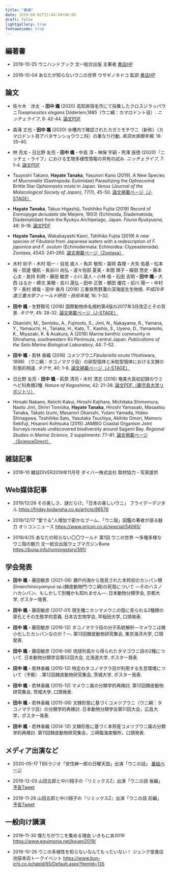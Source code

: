 ```yaml
---
title: "業績"
date: 2019-08-02T11:04:49+08:00
draft: false
lightgallery: true
fontawesome: true
---
```


## 編著書

* 2019-10-25 ウニハンドブック 文一総合出版 主著者 [書店HP <i class="fas fa-external-link-alt"></i>](https://www.bun-ichi.co.jp/tabid/57/pdid/978-4-8299-8165-8/Default.aspx)

* 2019-10-04 あなたが知らないウニの世界 ウサギノネドコ 監訳 [書店HP <i class="fas fa-external-link-alt"></i>](https://usaginonedoko.shop-pro.jp/?pid=145610580)

## 論文

* 佐々木　渉太 ・**田中 颯** (2020) 高知県宿毛市にて採集したクロスジラッパウニ*Toxopneustes elegans* Döderlein,1885（ウニ綱：カマロドント目）. *ニッチェライフ*, 8: 42-44. [論文PDF <i class="fas fa-external-link-alt"></i>](https://media.niche-life.com/series/008/Niche008_13.pdf)

* 森滝 丈也・**田中 颯** (2020) 水槽内で確認されたカガミモチウニ（新称）（カマロドント目アバタサンショウウニ科）の重なり行動. *鳥羽水族館年報*, 16: 35–40.

* 林 亮太・日比野 友亮・**田中 颯**・中島 淳・神保 宇嗣・熊澤 辰徳 (2020)『ニッチェ・ライフ』における生物多様性情報の共有の試み. *ニッチェライフ*, 7: 1–4. [論文PDF <i class="fas fa-external-link-alt"></i>](https://media.niche-life.com/series/007/Niche007_01.pdf)

* Tsuyoshi Takano, **Hayate Tanaka**, Yasunori Kano (2019). A New Species of *Mucronalia* (Gastropoda: Eulimidae) Parasitizing the Ophiocomid Brittle Star *Ophiomastix mixta* in Japan. *Venus (Journal of the Malacological Society of Japan)*, 77(1), 45–50. [論文掲載ページ（J-STAGE） <i class="fas fa-external-link-alt"></i>](https://www.jstage.jst.go.jp/article/venus/77/1-4/77_45/_article)

* **Hayate Tanaka**, Takuo Higashiji, Toshihiko Fujita (2019) Record of *Eremopyga denudata* (de Meijere, 1903) (Echinoida, Diadematoida, Diadematidae) from the Ryukyu Archipelago, Japan. *Fauna Ryukyuana*, 48: 9–18. [論文PDF <i class="fas fa-external-link-alt"></i>](http://w3.u-ryukyu.ac.jp/naruse/lab/2019J_files/48-3_Tanaka_etal.pdf)

* **Hayate Tanaka**, Wakabayashi Kaori, Tshihiko Fujita (2019) A new species of *Fibularia* from Japanese waters with a redescription of *F. japonica* and *F. ovulum* (Echinodermata: Echinoidea: Clypeasteroida). *Zootaxa*, 4543: 241–260. [論文掲載ページ（Zootaxa） <i class="fas fa-external-link-alt"></i>](https://www.biotaxa.org/Zootaxa/article/view/zootaxa.4543.2.4)

* 木村 妙子・木村 昭一・自見 直人・角井 敬知・冨岡 森理・大矢 佑基・松本 裕・田邊 優航・長谷川 尚弘・波々伯部 夏美・本間 理子・細田 悠史・藤本 心太・倉持 利明・藤田 敏彦・小川 晟人・小林 格・石田 吉明・**田中 颯**・大西 はるか・締次 美穂・吉川 晟弘・田中 正敦・櫛田 優花・前川 陽一・中村 亨・奥村 順哉・田中 香月 (2018) 三重県熊野灘の深海底生生物相. *平成29年度三重大学フィールド研究・技術年報*, 16: 1–32.

* **田中 颯**・生野賢司 (2018) 国際動物命名規約第4版の2017年3月改正とその背景. *タクサ*, 45: 28-32. [論文掲載ページ（J-STAGE） <i class="fas fa-external-link-alt"></i>](https://www.jstage.jst.go.jp/article/taxa/45/0/45_28/_article/-char/ja/)

* Okanishi, M., Sentoku, A., Fujimoto, S., Jimi, N., Nakayama, R., Yamana, Y., Yamauchi, H., Tanaka, H., Kato, T., Kashio, S., Uyeno, D., Yamamoto, K., Miyazaki, K. & Asakura, A (2016) Marine benthic community in Shirahama, southwestern Kii Peninsula, central Japan. *Publications of the Seto Marine Biological Laboratory*, 44: 7–52.

* **田中 颯**・若林 香織 (2016) コメツブウニ*Fibulariella acuta* (Yoshiwara, 1898) （ウニ綱：タコノマクラ目）の卵型個体と米粒型個体における叉棘の形態的相違. *タクサ*, 40: 1–8. [論文掲載ページ（J-STAGE） <i class="fas fa-external-link-alt"></i>](https://www.jstage.jst.go.jp/article/taxa/40/0/40_KJ00010251799/_article/-char/ja)

* 日比野 友亮・**田中 颯**・萩原 清司・木村 清志 (2016) 奄美大島初記録のウミヘビ科魚類2種. *Nature of Kagoshima*, 42: 21–26. [論文PDF（鹿児島大学リポジトリ） <i class="fas fa-external-link-alt"></i>](https://ir.kagoshima-u.ac.jp/?action=repository_action_common_download&item_id=13909&item_no=1&attribute_id=16&file_no=1)

* Hiroaki Nakano, Keiichi Kakui, Hiroshi Kajihara, Michitaka Shimomura, Naoto Jimi, Shinri Tomioka, **Hayate Tanaka**, Hiroshi Yamasaki, Masaatsu Tanaka, Takato Izumi, Masanori Okanishi, Yutaro Yamada, Hideo Shinagawa, Toshihiko Sato, Yasutaka Tsuchiya, Akihito Omori, Mamoru Sekifuji, Hisanori Kohtsuka (2015) JAMBIO Coastal Organism Joint Surveys reveals undiscovered biodiversity around Sagami Bay. *Regional Studies in Marine Science*, 2 suppliments: 77–81. [論文掲載ページ（ScienceDirect） <i class="fas fa-external-link-alt"></i>](https://www.sciencedirect.com/science/article/abs/pii/S2352485515000158)

## 雑誌記事

* 2019-10 雑誌DIVER2019年11月号 ダイバー株式会社 取材協力・写真提供

## Web媒体記事

* 2019/12/26 その美しさ、謎だらけ。「日本の美しいウニ」 フライデーデジタル <https://friday.kodansha.co.jp/article/86576>

* 2019/12/17 “愛でる”人増加で密かなブーム、「ウニ殻」図鑑の著者が語る魅力 オリコンニュース <https://www.oricon.co.jp/special/54065/>

* 2018/4/25 あなたの知らない〇〇ワールド 第1回 ウニの世界 〜多種多様なウニ殻の魅力 文一総合出版ウェブマガジンBuna <https://buna.info/runningstory/591/>

## 学会発表

* **田中 颯**・藤田敏彦 (2021-06) 瀬戸内海から発見された本邦初のカシパン類*Sinaechinocyamyus* sp.(棘皮動物門:ウニ綱)の死殻について ―そのハスノハカシパン、もしかして別種かも知れません―. 日本動物分類学会, 京都大学, ポスター発表.

* **田中 颯**・藤田敏彦 (2017-01) 現生種ニホンマメウニの殻に見られる2種類の穿孔とその生態学的意義. 日本古生物学会, 早稲田大学, 口頭発表.

* **田中 颯**・藤田敏彦 (2016-12) タコノマクラ目の分子系統解析―マメウニは微小化したカシパンなのか？―. 第13回棘皮動物研究集会, 東京海洋大学, 口頭発表.

* **田中 颯**・藤田敏彦 (2016-06) 琉球列島から得られたタマゴウニ目の2種について. 日本動物分類学会第52回大会, 北海道大学, ポスター発表.

* **田中 颯**・若林香織 (2015-12) 特定のタコノマクラ目が利用する生息環境について（予察）. 第12回棘皮動物研究集会, 茨城大学, ポスター発表.

* **田中 颯**・若林香織 (2015-12) マメウニ属の分類学的再検討. 第12回棘皮動物研究集会, 茨城大学, 口頭発表.

* **田中 颯**・若林香織 (2015-06) 叉棘形態に基づくコメツブウニ（ウニ綱：タコノマクラ目）の分類学的再検討. 日本動物分類学会第51回大会，広島大学，ポスター発表.

* **田中 颯**・若林香織 (2014-12) 叉棘形態に基づく本邦産コメツブウニ属の分類学的再検討. 第11回棘皮動物研究集会，三崎臨海実験所，口頭発表.

## メディア出演など

* 2020-05-17 TBSラジオ「安住紳一郎の日曜天国」出演「ウニの話」 [番組ページ <i class="fas fa-external-link-alt"></i>](https://www.tbsradio.jp/483564)

* 2019-12-03 山田五郎と中川翔子の『リミックスZ』出演「ウニの話 後編」 [予告Tweet <i class="fas fa-external-link-alt"></i>](https://twitter.com/jfn_remixZ/status/1199143582017286144?s=20)

* 2019-11-26 山田五郎と中川翔子の『リミックスZ』出演「ウニの話 前編」 [予告Tweet <i class="fas fa-external-link-alt"></i>](https://twitter.com/jfn_remixZ/status/1201697003685564417?s=20)

## 一般向け講演

* 2019-11-30 僕たちがウニを集める理由 いきもにあ2019 <https://www.equimonia.net/kouen2019/>

* 2019-10-26 ウニの多様性を知らないなんてもったいない！ ジュンク堂書店池袋本店トークイベント <https://www.bun-ichi.co.jp/tabid/65/Default.aspx?ItemId=135>
